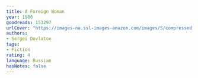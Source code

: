 ```yaml
---
title: A Foreign Woman
year: 1986
goodreads: 153297
urlCover: "https://images-na.ssl-images-amazon.com/images/S/compressed.photo.goodreads.com/books/1614112308i/153297.jpg"
authors:
- Sergei Dovlatov
tags:
- Fiction
rating: 4
language: Russian
hasNotes: false
---
```

